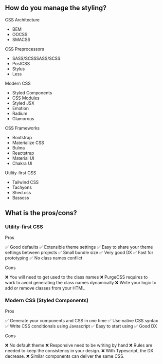 ## How do you manage the styling?

CSS Architecture
- BEM
- OOCSS
- SMACSS

CSS Preprocessors
- SASS/SCSSSASS/SCSS
- PostCSS
- Stylus
- Less


Modern CSS
- Styled Components
- CSS Modules
- Styled JSX
- Emotion
- Radium
- Glamorous

CSS Frameworks
- Bootstrap
- Materialize CSS
- Bulma
- Reactstrap
- Material UI
- Chakra UI

Utility-first CSS
- Tailwind CSS
- Tachyons
- Shed.css
- Basscss


 ## What is the pros/cons?
 
 ### Utility-first CSS
 
Pros

✅ Good defaults
✅ Extensible theme settings
✅ Easy to share your theme settings between projects
✅ Small bundle size
✅ Very good DX
✅ Fast for prototyping
✅ No class names conflict

Cons

❌ You will need to get used to the class names
❌ PurgeCSS requires to work to avoid generating the class names dynamically
❌ Write your logic to add or remove classes from your HTML
 
### Modern CSS (Styled Components)

Pros

✅ Generate your components and CSS in one time
✅ Use native CSS syntax
✅ Write CSS conditionals using Javascript 
✅ Easy to start using
✅ Good DX

Cons

❌ No default theme
❌ Responsive need to be writing by hand
❌ Rules are needed to keep the consistency in your design.
❌ With Typescript, the DX decrease.
❌ Similar components can deliver the same CSS.
